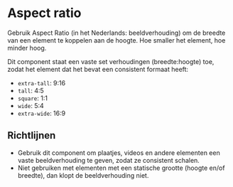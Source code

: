 # Aspect ratio

Gebruik Aspect Ratio (in het Nederlands: beeldverhouding) om de breedte van een element te koppelen aan de hoogte. Hoe smaller het element, hoe minder hoog.

Dit component staat een vaste set verhoudingen (breedte:hoogte) toe, zodat het element dat het bevat een consistent formaat heeft:

- `extra-tall`: 9:16
- `tall`: 4:5
- `square`: 1:1
- `wide`: 5:4
- `extra-wide`: 16:9

## Richtlijnen

- Gebruik dit component om plaatjes, videos en andere elementen een vaste beeldverhouding te geven, zodat ze consistent schalen.
- Niet gebruiken met elementen met een statische grootte (hoogte en/of breedte), dan klopt de beeldverhouding niet.
